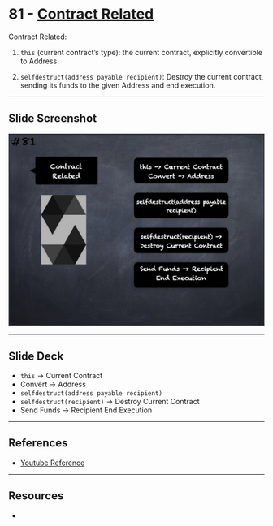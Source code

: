 # 81 - [Contract Related](Contract%20Related.md)
Contract Related:

1.  `this` (current contract’s type): the current contract, explicitly convertible to Address
    
2.  `selfdestruct(address payable recipient)`: Destroy the current contract, sending its funds to the given Address and end execution.

___
## Slide Screenshot
![081.png](../images/solidity101/081.png)
___
## Slide Deck
- `this` -> Current Contract
- Convert -> Address
- `selfdestruct(address payable recipient)`
- `selfdestruct(recipient)` -> Destroy Current Contract
- Send Funds -> Recipient End Execution
___
## References
- [Youtube Reference](https://www.youtube.com/watch?v=_oN7XuyhoZA)

___
## Resources
- 
